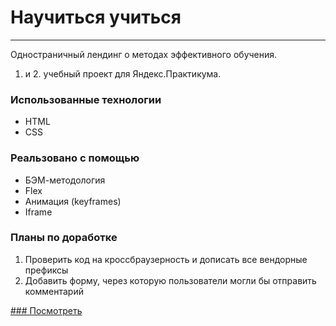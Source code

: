 # Научиться учиться

---------------

Одностраничный лендинг о методах эффективного обучения.
1. и 2. учебный проект для Яндекс.Практикума.

### Использованные технологии

- HTML
- CSS

### Реальзовано с помощью

- БЭМ-методология
- Flex
- Анимация (keyframes)
- Iframe


### Планы по доработке

1. Проверить код на кроссбраузерность и дописать все вендорные префиксы
2. Добавить форму, через которую пользователи могли бы отправить комментарий


[### Посмотреть](https://olga-mishareva.github.io/how-to-learn/)



